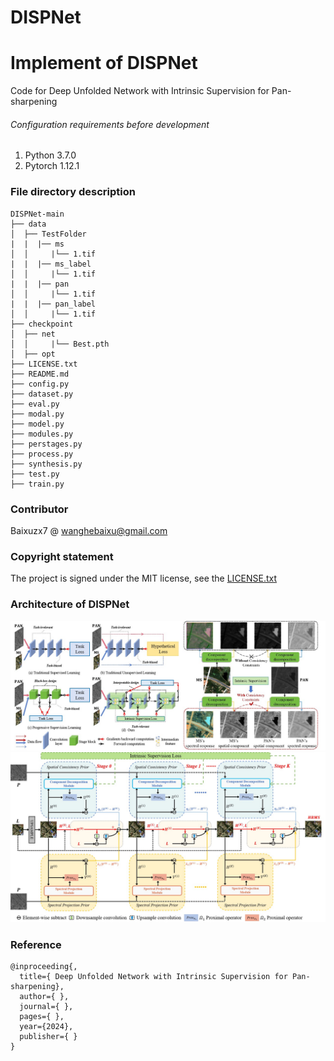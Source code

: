 # DISPNet

# Implement of DISPNet

Code for Deep Unfolded Network with Intrinsic Supervision for Pan-sharpening


###### Configuration requirements before development

1. Python  3.7.0
2. Pytorch 1.12.1

### File directory description
```
DISPNet-main
├── data
│  ├── TestFolder
|  |  |── ms
│  │     |└── 1.tif
|  |  |── ms_label
│  │     |└── 1.tif
|  |  |── pan
│  │     |└── 1.tif
|  |  |── pan_label
│  │     |└── 1.tif
├── checkpoint
│  ├── net
│  │     |└── Best.pth
│  ├── opt
├── LICENSE.txt
├── README.md
├── config.py
├── dataset.py
├── eval.py
├── modal.py
├── model.py
├── modules.py
├── perstages.py
├── process.py
├── synthesis.py
├── test.py
├── train.py
```

### Contributor

Baixuzx7 @ wanghebaixu@gmail.com

### Copyright statement

The project is signed under the MIT license, see the [LICENSE.txt](https://github.com/Baixuzx7/DISPNet/main/LICENSE.txt)

### Architecture of DISPNet
![characteristic](image/attribute.jpg)
![overview](image/workflow.jpg)

### Reference
```
@inproceeding{,
  title={ Deep Unfolded Network with Intrinsic Supervision for Pan-sharpening},
  author={ },
  journal={ },
  pages={ },
  year={2024},
  publisher={ }
}
```
